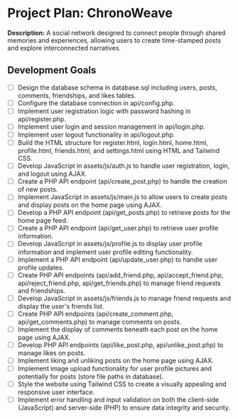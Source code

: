 # Project Plan: ChronoWeave

**Description:** A social network designed to connect people through shared memories and experiences, allowing users to create time-stamped posts and explore interconnected narratives.


## Development Goals

- [ ] Design the database schema in database.sql including users, posts, comments, friendships, and likes tables.
- [ ] Configure the database connection in api/config.php.
- [ ] Implement user registration logic with password hashing in api/register.php.
- [ ] Implement user login and session management in api/login.php.
- [ ] Implement user logout functionality in api/logout.php.
- [ ] Build the HTML structure for register.html, login.html, home.html, profile.html, friends.html, and settings.html using HTML and Tailwind CSS.
- [ ] Develop JavaScript in assets/js/auth.js to handle user registration, login, and logout using AJAX.
- [ ] Create a PHP API endpoint (api/create_post.php) to handle the creation of new posts.
- [ ] Implement JavaScript in assets/js/main.js to allow users to create posts and display posts on the home page using AJAX.
- [ ] Develop a PHP API endpoint (api/get_posts.php) to retrieve posts for the home page feed.
- [ ] Create a PHP API endpoint (api/get_user.php) to retrieve user profile information.
- [ ] Develop JavaScript in assets/js/profile.js to display user profile information and implement user profile editing functionality.
- [ ] Implement a PHP API endpoint (api/update_user.php) to handle user profile updates.
- [ ] Create PHP API endpoints (api/add_friend.php, api/accept_friend.php, api/reject_friend.php, api/get_friends.php) to manage friend requests and friendships.
- [ ] Develop JavaScript in assets/js/friends.js to manage friend requests and display the user's friends list.
- [ ] Create PHP API endpoints (api/create_comment.php, api/get_comments.php) to manage comments on posts.
- [ ] Implement the display of comments beneath each post on the home page using AJAX.
- [ ] Develop PHP API endpoints (api/like_post.php, api/unlike_post.php) to manage likes on posts.
- [ ] Implement liking and unliking posts on the home page using AJAX.
- [ ] Implement image upload functionality for user profile pictures and potentially for posts (store file paths in database).
- [ ] Style the website using Tailwind CSS to create a visually appealing and responsive user interface.
- [ ] Implement error handling and input validation on both the client-side (JavaScript) and server-side (PHP) to ensure data integrity and security.
